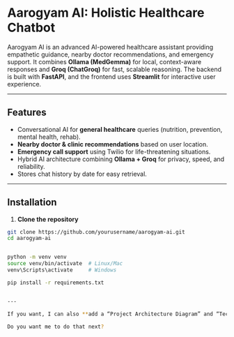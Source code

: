 # Aarogyam AI: Holistic Healthcare Chatbot

Aarogyam AI is an advanced AI-powered healthcare assistant providing empathetic guidance, nearby doctor recommendations, and emergency support. It combines **Ollama (MedGemma)** for local, context-aware responses and **Groq (ChatGroq)** for fast, scalable reasoning. The backend is built with **FastAPI**, and the frontend uses **Streamlit** for interactive user experience.

---

## Features

- Conversational AI for **general healthcare** queries (nutrition, prevention, mental health, rehab).  
- **Nearby doctor & clinic recommendations** based on user location.  
- **Emergency call support** using Twilio for life-threatening situations.  
- Hybrid AI architecture combining **Ollama + Groq** for privacy, speed, and reliability.  
- Stores chat history by date for easy retrieval.  

---

## Installation

1. **Clone the repository**
```bash
git clone https://github.com/yourusername/aarogyam-ai.git
cd aarogyam-ai


python -m venv venv
source venv/bin/activate  # Linux/Mac
venv\Scripts\activate     # Windows

pip install -r requirements.txt


---

If you want, I can also **add a “Project Architecture Diagram” and “Tech Stack” section** to this README so it looks **more professional for GitHub**.  

Do you want me to do that next?
